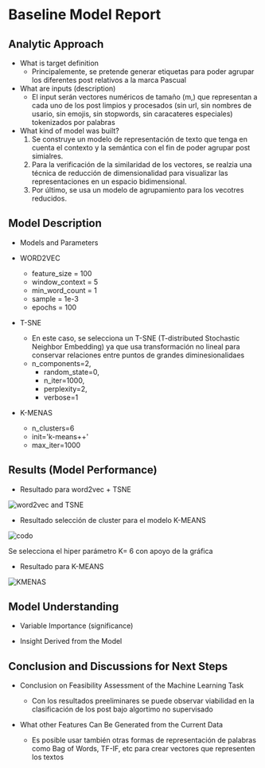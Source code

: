 # Baseline Model Report

## Analytic Approach
* What is target definition
	* Principalemente, se pretende generar etiquetas para poder agrupar los diferentes post relativos a la marca Pascual
* What are inputs (description)
	* El input serán vectores numéricos de tamaño (m,) que representan a cada uno de los post limpios y procesados (sin url, sin nombres de usario, sin emojis, sin stopwords, sin caracateres especiales) tokenizados por palabras
* What kind of model was built?
	1. Se construye un modelo de representación de texto que tenga en cuenta el contexto y la semántica con el fin de poder agrupar post simialres.
	2. Para la verificación de la similaridad de los vectores, se realzia una técnica de reducción de dimensionalidad para visualizar las representaciones en un espacio bidimensional. 
	3. Por último, se usa un modelo de agrupamiento para los vecotres reducidos.

## Model Description

* Models and Parameters

* WORD2VEC
	* feature_size = 100 
	* window_context = 5 
	* min_word_count = 1 
	* sample = 1e-3
	* epochs = 100 

* T-SNE 
	* En este caso, se selecciona un T-SNE (T-distributed Stochastic Neighbor Embedding) ya que usa transformación no lineal para conservar relaciones entre puntos de grandes diminesionalidaes
	* n_components=2,
    	* random_state=0,
    	* n_iter=1000,
    	* perplexity=2,
    	* verbose=1
* K-MENAS
	* n_clusters=6
	* init='k-means++'
	* max_iter=1000

## Results (Model Performance)
* Resultado para word2vec + TSNE
 
 ![word2vec and TSNE](https://user-images.githubusercontent.com/43830019/145692892-e977520a-00fa-4a25-b41a-ac636c5bb7be.png)

* Resultado selección de cluster para el modelo K-MEANS

![codo](https://user-images.githubusercontent.com/43830019/145693019-fbd8f434-d9d5-4003-8721-8824b5d1246c.png)


Se selecciona el hiper parámetro K= 6 con apoyo de la gráfica

* Resultado para K-MEANS

![KMENAS](https://user-images.githubusercontent.com/43830019/145692959-b00cd66e-6b3c-4471-9416-1a72ddc5548a.png)


## Model Understanding

* Variable Importance (significance)

* Insight Derived from the Model

## Conclusion and Discussions for Next Steps

* Conclusion on Feasibility Assessment of the Machine Learning Task
	* Con los resultados preeliminares se puede observar viabilidad en la clasificación de los post bajo algortimo no supervisado

* What other Features Can Be Generated from the Current Data
	* Es posible usar también otras formas de representación de palabras como  Bag of Words, TF-IF, etc para crear vectores que representen los textos

